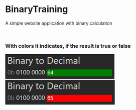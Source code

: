 # BinaryTraining
A simple website application with binary calculation

<br/>

### With colors it indicates, if the result is true or false

<div>
  <img src="https://github.com/Wittcheen/BinaryTraining/blob/main/Screenshot%20-%20TRUE.png?raw=true"/>
</div>
<div>
  <img src="https://github.com/Wittcheen/BinaryTraining/blob/main/Screenshot%20-%20FALSE.png?raw=true"/>
</div>
